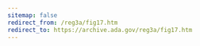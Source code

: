 ```yaml
---
sitemap: false 
redirect_from: /reg3a/fig17.htm 
redirect_to: https://archive.ada.gov/reg3a/fig17.htm 
---
```

